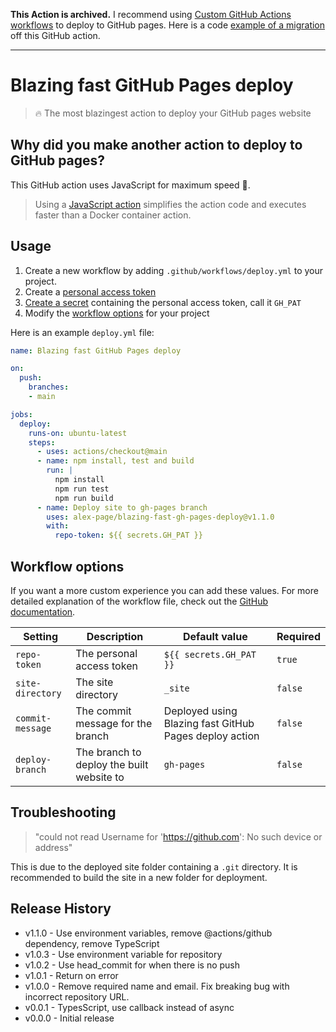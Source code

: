 **This Action is archived.** I recommend using [Custom GitHub Actions workflows](https://github.blog/changelog/2022-07-27-github-pages-custom-github-actions-workflows-beta/) to deploy to GitHub pages. Here is a code [example of a migration](https://github.com/alex-page/alexpage.dev/commit/717efbcc57d0c8ce9f64d28526263610ea444823) off this GitHub action.

---

# Blazing fast GitHub Pages deploy

> 🔥 The most blazingest action to deploy your GitHub pages website


## Why did you make another action to deploy to GitHub pages?

This GitHub action uses JavaScript for maximum speed 🚀.
> Using a [JavaScript action](https://help.github.com/en/articles/about-actions#javascript-actions) simplifies the action code and executes faster than a Docker container action. 


## Usage

1. Create a new workflow by adding `.github/workflows/deploy.yml` to your project.
2. Create a [personal access token](https://help.github.com/en/articles/creating-a-personal-access-token-for-the-command-line)
3. [Create a secret](https://help.github.com/en/articles/virtual-environments-for-github-actions#creating-and-using-secrets-encrypted-variables) containing the personal access token, call it `GH_PAT`
4. Modify the [workflow options](#workflow-options) for your project

Here is an example `deploy.yml` file:

```yml
name: Blazing fast GitHub Pages deploy

on:
  push:
    branches:
    - main

jobs:
  deploy:
    runs-on: ubuntu-latest
    steps:
      - uses: actions/checkout@main
      - name: npm install, test and build
        run: |
          npm install
          npm run test
          npm run build
      - name: Deploy site to gh-pages branch
        uses: alex-page/blazing-fast-gh-pages-deploy@v1.1.0
        with:
          repo-token: ${{ secrets.GH_PAT }}
```


## Workflow options

If you want a more custom experience you can add these values. For more detailed explanation of the workflow file, check out the [GitHub documentation](https://help.github.com/en/articles/configuring-a-workflow#creating-a-workflow-file).

| Setting | Description | Default value | Required |
| --- | --- | --- | --- |
| `repo-token` | The personal access token | `${{ secrets.GH_PAT }}` | `true` |
| `site-directory` | The site directory | `_site` | `false` |
| `commit-message` | The commit message for the branch | Deployed using Blazing fast GitHub Pages deploy action | `false` |
| `deploy-branch` | The branch to deploy the built website to | `gh-pages` | `false` |


## Troubleshooting

> "could not read Username for 'https://github.com': No such device or address"

This is due to the deployed site folder containing a `.git` directory. It is recommended to build the site in a new folder for deployment.


## Release History

- v1.1.0 - Use environment variables, remove @actions/github dependency, remove TypeScript
- v1.0.3 - Use environment variable for repository
- v1.0.2 - Use head_commit for when there is no push
- v1.0.1 - Return on error
- v1.0.0 - Remove required name and email. Fix breaking bug with incorrect repository URL.
- v0.0.1 - TypesScript, use callback instead of async
- v0.0.0 - Initial release
